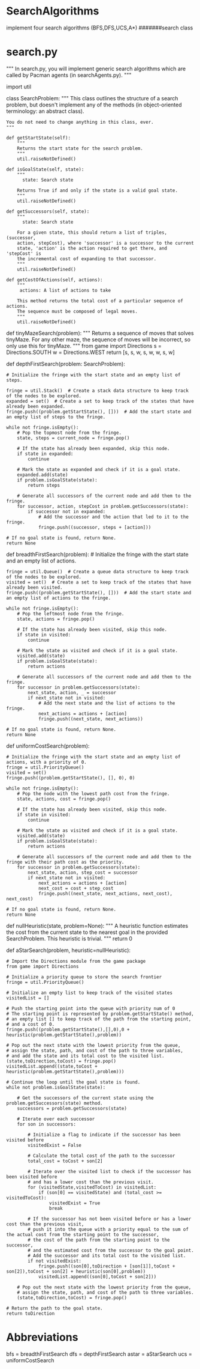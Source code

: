 # SearchAlgorithms
implement four search algorithms (BFS,DFS,UCS,A*)
#######search class
# search.py

"""
In search.py, you will implement generic search algorithms which are called by
Pacman agents (in searchAgents.py).
"""

import util

class SearchProblem:
    """
    This class outlines the structure of a search problem, but doesn't implement
    any of the methods (in object-oriented terminology: an abstract class).

    You do not need to change anything in this class, ever.
    """

    def getStartState(self):
        """
        Returns the start state for the search problem.
        """
        util.raiseNotDefined()

    def isGoalState(self, state):
        """
          state: Search state

        Returns True if and only if the state is a valid goal state.
        """
        util.raiseNotDefined()

    def getSuccessors(self, state):
        """
          state: Search state

        For a given state, this should return a list of triples, (successor,
        action, stepCost), where 'successor' is a successor to the current
        state, 'action' is the action required to get there, and 'stepCost' is
        the incremental cost of expanding to that successor.
        """
        util.raiseNotDefined()

    def getCostOfActions(self, actions):
        """
         actions: A list of actions to take

        This method returns the total cost of a particular sequence of actions.
        The sequence must be composed of legal moves.
        """
        util.raiseNotDefined()


def tinyMazeSearch(problem):
    """
    Returns a sequence of moves that solves tinyMaze.  For any other maze, the
    sequence of moves will be incorrect, so only use this for tinyMaze.
    """
    from game import Directions
    s = Directions.SOUTH
    w = Directions.WEST
    return  [s, s, w, s, w, w, s, w]

def depthFirstSearch(problem: SearchProblem):

    # Initialize the fringe with the start state and an empty list of steps.
    
    fringe = util.Stack()  # Create a stack data structure to keep track of the nodes to be explored.
    expanded = set()  # Create a set to keep track of the states that have already been expanded.
    fringe.push((problem.getStartState(), []))  # Add the start state and an empty list of steps to the fringe.

    while not fringe.isEmpty():
        # Pop the topmost node from the fringe.
        state, steps = current_node = fringe.pop()

        # If the state has already been expanded, skip this node.
        if state in expanded:
            continue

        # Mark the state as expanded and check if it is a goal state.
        expanded.add(state)
        if problem.isGoalState(state):
            return steps

        # Generate all successors of the current node and add them to the fringe.
        for successor, action, stepCost in problem.getSuccessors(state):
            if successor not in expanded:
                # Add the successor and the action that led to it to the fringe.
                fringe.push((successor, steps + [action]))

    # If no goal state is found, return None.
    return None

def breadthFirstSearch(problem):
    # Initialize the fringe with the start state and an empty list of actions.

    fringe = util.Queue()  # Create a queue data structure to keep track of the nodes to be explored.
    visited = set()  # Create a set to keep track of the states that have already been visited.
    fringe.push((problem.getStartState(), []))  # Add the start state and an empty list of actions to the fringe.

    while not fringe.isEmpty():
        # Pop the leftmost node from the fringe.
        state, actions = fringe.pop()

        # If the state has already been visited, skip this node.
        if state in visited:
            continue

        # Mark the state as visited and check if it is a goal state.
        visited.add(state)
        if problem.isGoalState(state):
            return actions

        # Generate all successors of the current node and add them to the fringe.
        for successor in problem.getSuccessors(state):
            next_state, action, _ = successor
            if next_state not in visited:
                # Add the next state and the list of actions to the fringe.
                next_actions = actions + [action]
                fringe.push((next_state, next_actions))

    # If no goal state is found, return None.
    return None

def uniformCostSearch(problem):

    # Initialize the fringe with the start state and an empty list of actions, with a priority of 0.
    fringe = util.PriorityQueue()
    visited = set()
    fringe.push((problem.getStartState(), [], 0), 0)

    while not fringe.isEmpty():
        # Pop the node with the lowest path cost from the fringe.
        state, actions, cost = fringe.pop()

        # If the state has already been visited, skip this node.
        if state in visited:
            continue

        # Mark the state as visited and check if it is a goal state.
        visited.add(state)
        if problem.isGoalState(state):
            return actions

        # Generate all successors of the current node and add them to the fringe with their path cost as the priority.
        for successor in problem.getSuccessors(state):
            next_state, action, step_cost = successor
            if next_state not in visited:
                next_actions = actions + [action]
                next_cost = cost + step_cost
                fringe.push((next_state, next_actions, next_cost), next_cost)

    # If no goal state is found, return None.
    return None

def nullHeuristic(state, problem=None):
    """
    A heuristic function estimates the cost from the current state to the nearest
    goal in the provided SearchProblem.  This heuristic is trivial.
    """
    return 0

def aStarSearch(problem, heuristic=nullHeuristic):
  
    # Import the Directions module from the game package
    from game import Directions

    # Initialize a priority queue to store the search frontier
    fringe = util.PriorityQueue()

    # Initialize an empty list to keep track of the visited states
    visitedList = []

    # Push the starting point into the queue with priority num of 0
    # The starting point is represented by problem.getStartState() method,
    # an empty list [] to keep track of the path from the starting point,
    # and a cost of 0.
    fringe.push((problem.getStartState(),[],0),0 + heuristic(problem.getStartState(),problem))

    # Pop out the next state with the lowest priority from the queue,
    # assign the state, path, and cost of the path to three variables,
    # and add the state and its total cost to the visited list.
    (state,toDirection,toCost) = fringe.pop()
    visitedList.append((state,toCost + heuristic(problem.getStartState(),problem)))

    # Continue the loop until the goal state is found.
    while not problem.isGoalState(state):

        # Get the successors of the current state using the problem.getSuccessors(state) method.
        successors = problem.getSuccessors(state)

        # Iterate over each successor
        for son in successors:

            # Initialize a flag to indicate if the successor has been visited before
            visitedExist = False

            # Calculate the total cost of the path to the successor
            total_cost = toCost + son[2]

            # Iterate over the visited list to check if the successor has been visited before
            # and has a lower cost than the previous visit.
            for (visitedState,visitedToCost) in visitedList:
                if (son[0] == visitedState) and (total_cost >= visitedToCost): 
                    visitedExist = True
                    break

            # If the successor has not been visited before or has a lower cost than the previous visit,
            # push it into the queue with a priority equal to the sum of the actual cost from the starting point to the successor,
            # the cost of the path from the starting point to the successor,
            # and the estimated cost from the successor to the goal point.
            # Add the successor and its total cost to the visited list.
            if not visitedExist:        
                fringe.push((son[0],toDirection + [son[1]],toCost + son[2]),toCost + son[2] + heuristic(son[0],problem)) 
                visitedList.append((son[0],toCost + son[2]))

        # Pop out the next state with the lowest priority from the queue,
        # assign the state, path, and cost of the path to three variables.
        (state,toDirection,toCost) = fringe.pop()

    # Return the path to the goal state.
    return toDirection



# Abbreviations
bfs = breadthFirstSearch
dfs = depthFirstSearch
astar = aStarSearch
ucs = uniformCostSearch
